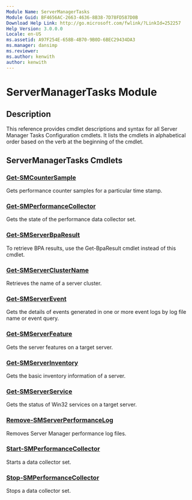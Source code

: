 ```yaml
---
Module Name: ServerManagerTasks
Module Guid: BF4656AC-2663-4636-8B38-7D78FD587D0B
Download Help Link: http://go.microsoft.com/fwlink/?LinkId=252257
Help Version: 3.0.0.0
Locale: en-US
ms.assetid: A97F254E-658B-4B70-9B0D-6BEC29434DA3
ms.manager: dansimp
ms.reviewer:
ms.author: kenwith
author: kenwith
---
```


# ServerManagerTasks Module
## Description
This reference provides cmdlet descriptions and syntax for all Server Manager Tasks Configuration cmdlets. It lists the cmdlets in alphabetical order based on the verb at the beginning of the cmdlet.

## ServerManagerTasks Cmdlets
### [Get-SMCounterSample](./Get-SMCounterSample.md)
Gets performance counter samples for a particular time stamp.

### [Get-SMPerformanceCollector](./Get-SMPerformanceCollector.md)
Gets the state of the performance data collector set.

### [Get-SMServerBpaResult](./Get-SMServerBpaResult.md)
To retrieve BPA results, use the Get-BpaResult cmdlet instead of this cmdlet.

### [Get-SMServerClusterName](./Get-SMServerClusterName.md)
Retrieves the name of a server cluster.

### [Get-SMServerEvent](./Get-SMServerEvent.md)
Gets the details of events generated in one or more event logs by log file name or event query.

### [Get-SMServerFeature](./Get-SMServerFeature.md)
Gets the server features on a target server.

### [Get-SMServerInventory](./Get-SMServerInventory.md)
Gets the basic inventory information of a server.

### [Get-SMServerService](./Get-SMServerService.md)
Gets the status of Win32 services on a target server.

### [Remove-SMServerPerformanceLog](./Remove-SMServerPerformanceLog.md)
Removes Server Manager performance log files.

### [Start-SMPerformanceCollector](./Start-SMPerformanceCollector.md)
Starts a data collector set.

### [Stop-SMPerformanceCollector](./Stop-SMPerformanceCollector.md)
Stops a data collector set.

